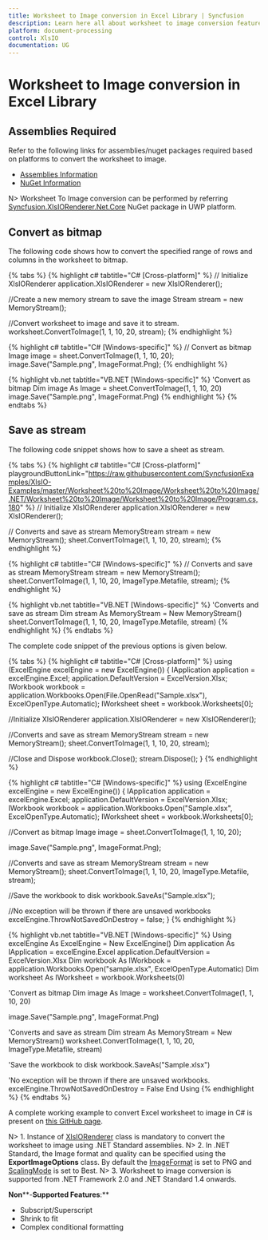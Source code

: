 ```yaml
---
title: Worksheet to Image conversion in Excel Library | Syncfusion
description: Learn here all about worksheet to image conversion feature of Syncfusion Excel (XlsIO) Library and more.
platform: document-processing
control: XlsIO
documentation: UG
---
```


# Worksheet to Image conversion in Excel Library

## Assemblies Required

Refer to the following links for assemblies/nuget packages required based on platforms to convert the worksheet to image.

* [Assemblies Information](https://help.syncfusion.com/document-processing/excel/excel-library/net/assemblies-required#converting-excel-worksheet-to-image)
* [NuGet Information](https://help.syncfusion.com/document-processing/excel/excel-library/net/nuget-packages-required#converting-excel-worksheet-to-image)

N> Worksheet To Image conversion can be performed by referring [Syncfusion.XlsIORenderer.Net.Core](https://www.nuget.org/packages/Syncfusion.XlsIORenderer.Net.Core) NuGet package in UWP platform. 

## Convert as bitmap

The following code shows how to convert the specified range of rows and columns in the worksheet to bitmap.

{% tabs %}
{% highlight c# tabtitle="C# [Cross-platform]" %}
// Initialize XlsIORenderer
application.XlsIORenderer = new XlsIORenderer();

//Create a new memory stream to save the image
Stream stream = new MemoryStream();

//Convert worksheet to image and save it to stream.
worksheet.ConvertToImage(1, 1, 10, 20, stream);
{% endhighlight %}

{% highlight c# tabtitle="C# [Windows-specific]" %}
// Convert as bitmap
Image image = sheet.ConvertToImage(1, 1, 10, 20);
image.Save("Sample.png", ImageFormat.Png);
{% endhighlight %}

{% highlight vb.net tabtitle="VB.NET [Windows-specific]" %}
'Convert as bitmap
Dim image As Image = sheet.ConvertToImage(1, 1, 10, 20)
image.Save("Sample.png", ImageFormat.Png)
{% endhighlight %}
{% endtabs %}  

## Save as stream

The following code snippet shows how to save a sheet as stream.

{% tabs %}
{% highlight c# tabtitle="C# [Cross-platform]" playgroundButtonLink="https://raw.githubusercontent.com/SyncfusionExamples/XlsIO-Examples/master/Worksheet%20to%20Image/Worksheet%20to%20Image/.NET/Worksheet%20to%20Image/Worksheet%20to%20Image/Program.cs,180" %}
// Initialize XlsIORenderer
application.XlsIORenderer = new XlsIORenderer();

// Converts and save as stream
MemoryStream stream = new MemoryStream();
sheet.ConvertToImage(1, 1, 10, 20, stream);
{% endhighlight %}

{% highlight c# tabtitle="C# [Windows-specific]" %}
// Converts and save as stream
MemoryStream stream = new MemoryStream();
sheet.ConvertToImage(1, 1, 10, 20, ImageType.Metafile, stream);
{% endhighlight %}

{% highlight vb.net tabtitle="VB.NET [Windows-specific]" %}
'Converts and save as stream
Dim stream As MemoryStream = New MemoryStream()
sheet.ConvertToImage(1, 1, 10, 20, ImageType.Metafile, stream)
{% endhighlight %}
{% endtabs %}  

The complete code snippet of the previous options is given below.

{% tabs %}
{% highlight c# tabtitle="C# [Cross-platform]" %}
using (ExcelEngine excelEngine = new ExcelEngine())
{
  IApplication application = excelEngine.Excel;
  application.DefaultVersion = ExcelVersion.Xlsx;
  IWorkbook workbook = application.Workbooks.Open(File.OpenRead("Sample.xlsx"), ExcelOpenType.Automatic);
  IWorksheet sheet = workbook.Worksheets[0];

  //Initialize XlsIORenderer
  application.XlsIORenderer = new XlsIORenderer();  

  //Converts and save as stream
  MemoryStream stream = new MemoryStream();
  sheet.ConvertToImage(1, 1, 10, 20, stream);

  //Close and Dispose
  workbook.Close();
  stream.Dispose();
}
{% endhighlight %}

{% highlight c# tabtitle="C# [Windows-specific]" %}
using (ExcelEngine excelEngine = new ExcelEngine())
{
  IApplication application = excelEngine.Excel;
  application.DefaultVersion = ExcelVersion.Xlsx;
  IWorkbook workbook = application.Workbooks.Open("Sample.xlsx", ExcelOpenType.Automatic);
  IWorksheet sheet = workbook.Worksheets[0];

  //Convert as bitmap
  Image image = sheet.ConvertToImage(1, 1, 10, 20);

  image.Save("Sample.png", ImageFormat.Png);

  //Converts and save as stream
  MemoryStream stream = new MemoryStream();
  sheet.ConvertToImage(1, 1, 10, 20, ImageType.Metafile, stream);

  //Save the workbook to disk
  workbook.SaveAs("Sample.xlsx");

  //No exception will be thrown if there are unsaved workbooks
  excelEngine.ThrowNotSavedOnDestroy = false;
}
{% endhighlight %}

{% highlight vb.net tabtitle="VB.NET [Windows-specific]" %}
Using excelEngine As ExcelEngine = New ExcelEngine()
  Dim application As IApplication = excelEngine.Excel
  application.DefaultVersion = ExcelVersion.Xlsx
  Dim workbook As IWorkbook = application.Workbooks.Open("sample.xlsx", ExcelOpenType.Automatic)
  Dim worksheet As IWorksheet = workbook.Worksheets(0)

  'Convert as bitmap
  Dim image As Image = worksheet.ConvertToImage(1, 1, 10, 20)

  image.Save("Sample.png", ImageFormat.Png)

  'Converts and save as stream
  Dim stream As MemoryStream = New MemoryStream()
  worksheet.ConvertToImage(1, 1, 10, 20, ImageType.Metafile, stream)

  'Save the workbook to disk
  workbook.SaveAs("Sample.xlsx")

  'No exception will be thrown if there are unsaved workbooks.
  excelEngine.ThrowNotSavedOnDestroy = False
End Using
{% endhighlight %}
{% endtabs %} 

A complete working example to convert Excel worksheet to image in C# is present on [this GitHub page](https://github.com/SyncfusionExamples/XlsIO-Examples/tree/master/Worksheet%20to%20Image/Worksheet%20to%20Image/.NET/Worksheet%20to%20Image). 

N> 1. Instance of [XlsIORenderer](https://help.syncfusion.com/cr/aspnetcore-js2/Syncfusion.XlsIORenderer.XlsIORenderer.html) class is mandatory to convert the worksheet to image using .NET Standard assemblies.
N> 2. In .NET Standard, the Image format and quality can be specified using the **ExportImageOptions** class. By default the [ImageFormat](https://help.syncfusion.com/cr/document-processing/Syncfusion.Drawing.ImageFormat.html) is set to PNG and [ScalingMode](https://help.syncfusion.com/cr/document-processing/Syncfusion.XlsIO.ScalingMode.html) is set to Best.
N> 3. Worksheet to image conversion is supported from .NET Framework 2.0 and .NET Standard 1.4 onwards.

**Non****-****Supported** **Features****:**

* Subscript/Superscript
* Shrink to fit
* Complex conditional formatting
